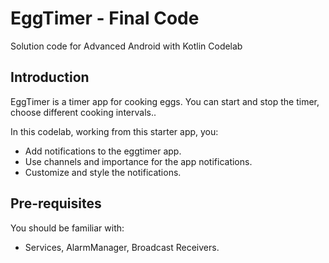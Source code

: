 EggTimer - Final Code 
============================================================================

Solution code for Advanced Android with Kotlin Codelab 

Introduction
------------

EggTimer is a timer app for cooking eggs.
You can start and stop the timer, choose different cooking intervals.. 

In this codelab, working from this starter app, you:

* Add notifications to the eggtimer app.
* Use channels and importance for the app notifications.
* Customize and style the notifications.


Pre-requisites
--------------

You should be familiar with:

* Services, AlarmManager, Broadcast Receivers.

